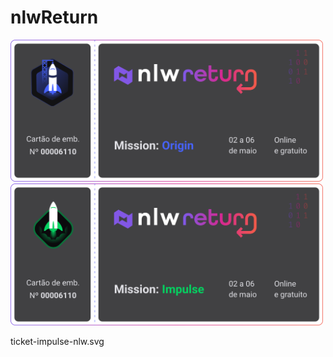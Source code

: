 # nlwReturn

<img src="./624f30e95476674e6752b98c_ticket-origin-nlw.svg" width="500">

<img src="./ticket-impulse-nlw.svg" width="500">


ticket-impulse-nlw.svg
